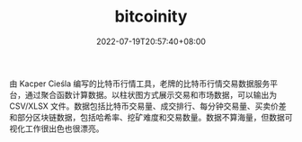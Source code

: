 ﻿---
weight: 
title: "bitcoinity"
description: "由 Kacper Cieśla 编写的比特币行情工具，老牌的比特币行情交易数据服务平台，通过聚合函数计算数据。以柱状图方式展示交易和市场数据，可以输出为 CSV/XLSX 文件。"
date: 2022-07-19T20:57:40+08:00
lastmod: 2022-07-19T11:12:40+08:00
draft: false
authors: ["Cindy"]
featuredImage: "bitcoinity.png"
link: "https://bitcoinity.org/"
tags: ["数据收集","bitcoinity"]
categories: ["navigation"]
navigation: ["数据收集"]
lightgallery: true
toc: true
pinned: false
recommend: false
recommend1: false
---
由 Kacper Cieśla 编写的比特币行情工具，老牌的比特币行情交易数据服务平台，通过聚合函数计算数据。以柱状图方式展示交易和市场数据，可以输出为 CSV/XLSX 文件。数据包括比特币交易量、成交排行、每分钟交易量、买卖价差和部分区块链数据，包括哈希率、挖矿难度和交易数量。数据不算海量，但数据可视化工作很出色也很漂亮。

